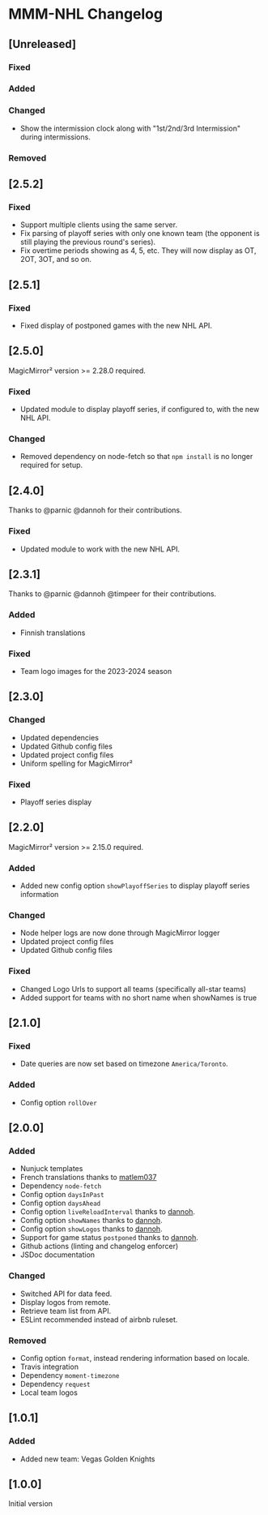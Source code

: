 # MMM-NHL Changelog

## [Unreleased]

### Fixed

### Added

### Changed

- Show the intermission clock along with "1st/2nd/3rd Intermission" during intermissions.

### Removed

## [2.5.2]

### Fixed

- Support multiple clients using the same server.
- Fix parsing of playoff series with only one known team (the opponent is still playing the previous round's series).
- Fix overtime periods showing as 4, 5, etc. They will now display as OT, 2OT, 3OT, and so on.

## [2.5.1]

### Fixed

- Fixed display of postponed games with the new NHL API.

## [2.5.0]

MagicMirror² version >= 2.28.0 required.

### Fixed

- Updated module to display playoff series, if configured to, with the new NHL API.

### Changed

- Removed dependency on node-fetch so that `npm install` is no longer required for setup.

## [2.4.0]

Thanks to @parnic @dannoh for their contributions.

### Fixed

- Updated module to work with the new NHL API.

## [2.3.1]

Thanks to @parnic @dannoh @timpeer for their contributions.

### Added

- Finnish translations

### Fixed

- Team logo images for the 2023-2024 season

## [2.3.0]

### Changed

- Updated dependencies
- Updated Github config files
- Updated project config files
- Uniform spelling for MagicMirror²

### Fixed

- Playoff series display

## [2.2.0]

MagicMirror² version >= 2.15.0 required.

### Added

- Added new config option `showPlayoffSeries` to display playoff series information

### Changed

- Node helper logs are now done through MagicMirror logger
- Updated project config files
- Updated Github config files

### Fixed

- Changed Logo Urls to support all teams (specifically all-star teams)
- Added support for teams with no short name when showNames is true

## [2.1.0]

### Fixed

- Date queries are now set based on timezone `America/Toronto`.

### Added

- Config option `rollOver`

## [2.0.0]

### Added

- Nunjuck templates
- French translations thanks to [matlem037](https://github.com/matlem037)
- Dependency `node-fetch`
- Config option `daysInPast`
- Config option `daysAhead`
- Config option `liveReloadInterval` thanks to [dannoh](https://github.com/dannoh).
- Config option `showNames` thanks to [dannoh](https://github.com/dannoh).
- Config option `showLogos` thanks to [dannoh](https://github.com/dannoh).
- Support for game status `postponed` thanks to [dannoh](https://github.com/dannoh).
- Github actions (linting and changelog enforcer)
- JSDoc documentation

### Changed

- Switched API for data feed.
- Display logos from remote.
- Retrieve team list from API.
- ESLint recommended instead of airbnb ruleset.

### Removed

- Config option `format`, instead rendering information based on locale.
- Travis integration
- Dependency `moment-timezone`
- Dependency `request`
- Local team logos

## [1.0.1]

### Added

- Added new team: Vegas Golden Knights

## [1.0.0]

Initial version
